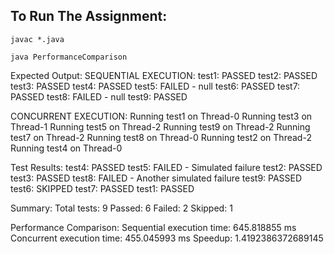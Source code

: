 ## To Run The Assignment:
```
javac *.java 
```
```
java PerformanceComparison
```

Expected Output:
SEQUENTIAL EXECUTION:
test1: PASSED
test2: PASSED
test3: PASSED
test4: PASSED
test5: FAILED - null
test6: PASSED
test7: PASSED
test8: FAILED - null
test9: PASSED

CONCURRENT EXECUTION:
Running test1 on Thread-0
Running test3 on Thread-1
Running test5 on Thread-2
Running test9 on Thread-2
Running test7 on Thread-2
Running test8 on Thread-0
Running test2 on Thread-2
Running test4 on Thread-0

Test Results:
test4: PASSED
test5: FAILED - Simulated failure
test2: PASSED
test3: PASSED
test8: FAILED - Another simulated failure
test9: PASSED
test6: SKIPPED
test7: PASSED
test1: PASSED

Summary:
Total tests: 9
Passed: 6
Failed: 2
Skipped: 1

Performance Comparison:
Sequential execution time: 645.818855 ms
Concurrent execution time: 455.045993 ms
Speedup: 1.4192386372689145

